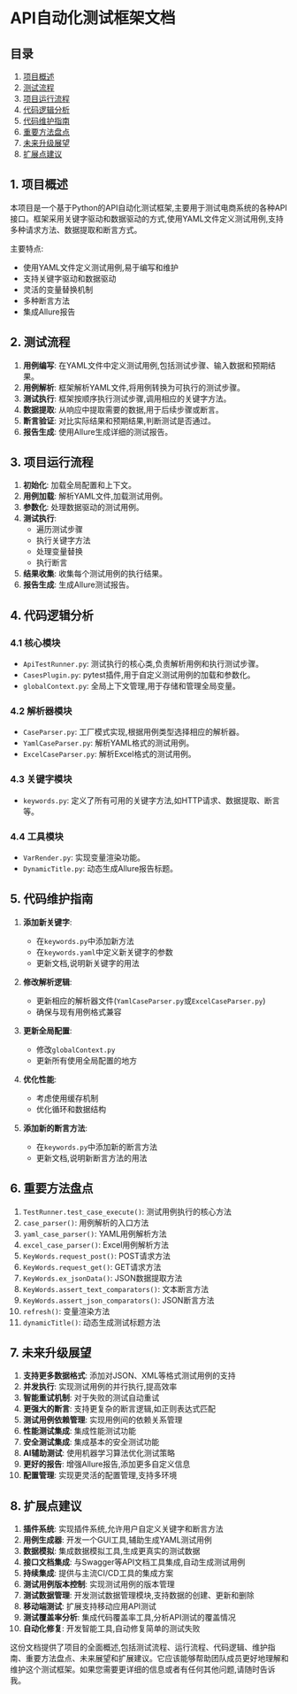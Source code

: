 # API自动化测试框架文档

## 目录

1. [项目概述](#项目概述)
2. [测试流程](#测试流程)
3. [项目运行流程](#项目运行流程)
4. [代码逻辑分析](#代码逻辑分析)
5. [代码维护指南](#代码维护指南)
6. [重要方法盘点](#重要方法盘点)
7. [未来升级展望](#未来升级展望)
8. [扩展点建议](#扩展点建议)

## 1. 项目概述

本项目是一个基于Python的API自动化测试框架,主要用于测试电商系统的各种API接口。框架采用关键字驱动和数据驱动的方式,使用YAML文件定义测试用例,支持多种请求方法、数据提取和断言方式。

主要特点:
- 使用YAML文件定义测试用例,易于编写和维护
- 支持关键字驱动和数据驱动
- 灵活的变量替换机制
- 多种断言方法
- 集成Allure报告

## 2. 测试流程

1. **用例编写**: 在YAML文件中定义测试用例,包括测试步骤、输入数据和预期结果。
2. **用例解析**: 框架解析YAML文件,将用例转换为可执行的测试步骤。
3. **测试执行**: 框架按顺序执行测试步骤,调用相应的关键字方法。
4. **数据提取**: 从响应中提取需要的数据,用于后续步骤或断言。
5. **断言验证**: 对比实际结果和预期结果,判断测试是否通过。
6. **报告生成**: 使用Allure生成详细的测试报告。

## 3. 项目运行流程

1. **初始化**: 加载全局配置和上下文。
2. **用例加载**: 解析YAML文件,加载测试用例。
3. **参数化**: 处理数据驱动的测试用例。
4. **测试执行**: 
   - 遍历测试步骤
   - 执行关键字方法
   - 处理变量替换
   - 执行断言
5. **结果收集**: 收集每个测试用例的执行结果。
6. **报告生成**: 生成Allure测试报告。

## 4. 代码逻辑分析

### 4.1 核心模块

- `ApiTestRunner.py`: 测试执行的核心类,负责解析用例和执行测试步骤。
- `CasesPlugin.py`: pytest插件,用于自定义测试用例的加载和参数化。
- `globalContext.py`: 全局上下文管理,用于存储和管理全局变量。

### 4.2 解析器模块

- `CaseParser.py`: 工厂模式实现,根据用例类型选择相应的解析器。
- `YamlCaseParser.py`: 解析YAML格式的测试用例。
- `ExcelCaseParser.py`: 解析Excel格式的测试用例。

### 4.3 关键字模块

- `keywords.py`: 定义了所有可用的关键字方法,如HTTP请求、数据提取、断言等。

### 4.4 工具模块

- `VarRender.py`: 实现变量渲染功能。
- `DynamicTitle.py`: 动态生成Allure报告标题。

## 5. 代码维护指南

1. **添加新关键字**:
   - 在`keywords.py`中添加新方法
   - 在`keywords.yaml`中定义新关键字的参数
   - 更新文档,说明新关键字的用法

2. **修改解析逻辑**:
   - 更新相应的解析器文件(`YamlCaseParser.py`或`ExcelCaseParser.py`)
   - 确保与现有用例格式兼容

3. **更新全局配置**:
   - 修改`globalContext.py`
   - 更新所有使用全局配置的地方

4. **优化性能**:
   - 考虑使用缓存机制
   - 优化循环和数据结构

5. **添加新的断言方法**:
   - 在`keywords.py`中添加新的断言方法
   - 更新文档,说明新断言方法的用法

## 6. 重要方法盘点

1. `TestRunner.test_case_execute()`: 测试用例执行的核心方法
2. `case_parser()`: 用例解析的入口方法
3. `yaml_case_parser()`: YAML用例解析方法
4. `excel_case_parser()`: Excel用例解析方法
5. `KeyWords.request_post()`: POST请求方法
6. `KeyWords.request_get()`: GET请求方法
7. `KeyWords.ex_jsonData()`: JSON数据提取方法
8. `KeyWords.assert_text_comparators()`: 文本断言方法
9. `KeyWords.assert_json_comparators()`: JSON断言方法
10. `refresh()`: 变量渲染方法
11. `dynamicTitle()`: 动态生成测试标题方法

## 7. 未来升级展望

1. **支持更多数据格式**: 添加对JSON、XML等格式测试用例的支持
2. **并发执行**: 实现测试用例的并行执行,提高效率
3. **智能重试机制**: 对于失败的测试自动重试
4. **更强大的断言**: 支持更复杂的断言逻辑,如正则表达式匹配
5. **测试用例依赖管理**: 实现用例间的依赖关系管理
6. **性能测试集成**: 集成性能测试功能
7. **安全测试集成**: 集成基本的安全测试功能
8. **AI辅助测试**: 使用机器学习算法优化测试策略
9. **更好的报告**: 增强Allure报告,添加更多自定义信息
10. **配置管理**: 实现更灵活的配置管理,支持多环境

## 8. 扩展点建议

1. **插件系统**: 实现插件系统,允许用户自定义关键字和断言方法
2. **用例生成器**: 开发一个GUI工具,辅助生成YAML测试用例
3. **数据模拟**: 集成数据模拟工具,生成更真实的测试数据
4. **接口文档集成**: 与Swagger等API文档工具集成,自动生成测试用例
5. **持续集成**: 提供与主流CI/CD工具的集成方案
6. **测试用例版本控制**: 实现测试用例的版本管理
7. **测试数据管理**: 开发测试数据管理模块,支持数据的创建、更新和删除
8. **移动端测试**: 扩展支持移动应用API测试
9. **测试覆盖率分析**: 集成代码覆盖率工具,分析API测试的覆盖情况
10. **自动化修复**: 开发智能工具,自动修复简单的测试失败

这份文档提供了项目的全面概述,包括测试流程、运行流程、代码逻辑、维护指南、重要方法盘点、未来展望和扩展建议。它应该能够帮助团队成员更好地理解和维护这个测试框架。如果您需要更详细的信息或者有任何其他问题,请随时告诉我。